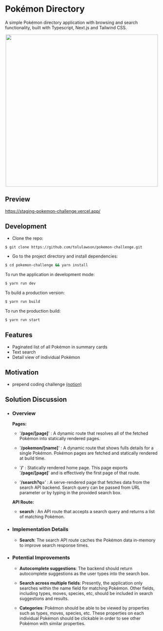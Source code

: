 # Pokémon Directory

A simple Pokémon directory application with browsing and search functionality, built with Typescript, Next.js and Tailwind CSS.

<p align="center">
  <img src='https://user-images.githubusercontent.com/55362043/128029005-2060398c-de52-454c-b93c-3c67c5251b5d.PNG' width='500px' />
</p>

## Preview

https://staging-pokemon-challenge.vercel.app/

## Development

- Clone the repo:

```bash
$ git clone https://github.com/tolulawson/pokemon-challenge.git
```

- Go to the project directory and install dependencies:

```bash
$ cd pokemon-challenge && yarn install
```

To run the application in development mode:

```bash
$ yarn run dev
```

To build a production version:

```bash
$ yarn run build
```

To run the production build:

```bash
$ yarn run start
```

## Features 
- Paginated list of all Pokémon in summary cards
- Text search
- Detail view of individual Pokémon


## Motivation
- prepend coding challenge [(notion)](https://www.notion.so/The-Pok-mon-Frontend-Coding-Challenge-91e21b9bbc2b4d309f64449b9cedab9a)

## Solution Discussion
- ### Overview
  **Pages:**
  
  - '**/page/[page]**' : A dynamic route that resolves all of the fetched Pokémon into statically rendered pages.
  
  - '**/pokemon/[name]**' : A dynamic route that shows fulls details for a single Pokémon. Pokémon pages are fetched and statically rendered at build time.
  
  - '**/**' : Statically rendered home page. This page exports '**/page/[page]**' and is effectively the first page of that route.
  
  - '**/search?q=**' : A serve-rendered page that fetches data from the search API backend. Search query can be passed from URL parameter or by typing in the provided search box.
  
  **API Route:**
  - **search** : An API route that accepts a search query and returns a list of matching Pokémon.

- ### Implementation Details
  - **Search**: The search API route caches the Pokémon data in-memory to improve search response times. 

- ### Potential Improvements
  - **Autocomplete suggestions**: The backend should return autocomplete suggestions as the user types into the search box.
   
  - **Search across multiple fields**: Presently, the application only searches within the name field for matching Pokémon. Other fields, including types, moves, species, etc, should be included in search suggestions and results.
  
  - **Categories**: Pokémon should be able to be viewed by properties such as types, moves, species, etc. These properties on each individual Pokémon should be clickable in order to see other Pokémon with similar properties.
